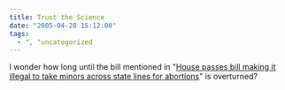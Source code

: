 ```yaml
---
title: Trust the Science
date: "2005-04-28 15:12:00"
tags:
  - ", "uncategorized
---
```

<p> I wonder how long until the bill mentioned in "<a href="http://news.findlaw.com/ap/o/51/04-27-2005/8330000436919c25.html">House
passes bill making it illegal to take minors across state lines
for abortions</a>" is overturned?</p>

